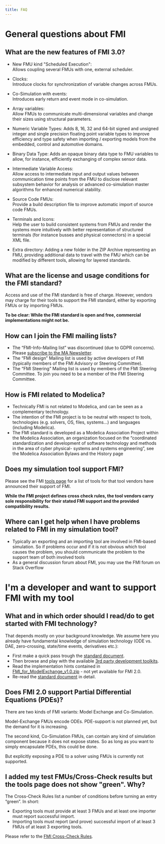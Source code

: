 ```yaml
---
title: FAQ
---
```


# General questions about FMI

## What are the new features of FMI 3.0?

- New FMU kind "Scheduled Execution":  
  Allows coupling several FMUs with one, external scheduler.

- Clocks:  
  Introduce clocks for synchronization of variable changes across FMUs. 

- Co-Simulation with events:  
  Introduces early return and event mode in co-simulation.

- Array variables:  
  Allow FMUs to communicate multi-dimensional variables and change their sizes using structural parameters.

- Numeric Variable Types:
  Adds 8, 16, 32 and 64-bit signed and unsigned integer and single precision floating point variable types to improve efficiency and type safety when importing / exporting models from the embedded, control and automotive domains.

- Binary Data Type:
  Adds an opaque binary data type to FMU variables to allow, for instance, efficiently exchanging of complex sensor data.

- Intermediate Variable Access:  
  Allow access to intermediate input and output values between communication time points from the FMU to disclose relevant subsystem behavior for analysis or advanced co-simulation master algorithms for enhanced numerical stability.

- Source Code FMUs:  
  Provide a build description file to improve automatic import of source code FMUs.

- Terminals and Icons:  
  Help the user to build consistent systems from FMUs and render the systems more intuitively with better representation of structured terminals (for instance busses and physical connectors) in a special XML file.

- Extra directory:
  Adding a new folder in the ZIP Archive representing an FMU, providing additional data to travel with the FMU which can be modified by different tools, allowing for layered standards.

## What are the license and usage conditions for the FMI standard?

Access and use of the FMI standard is free of charge. However, vendors may charge for their tools to support the FMI standard, either by exporting FMUs or by importing FMUs.

**To be clear: While the FMI standard is open and free, commercial implementations might not be.**


## How can I join the FMI mailing lists?

- The “FMI-Info-Mailing list” was discontinued (due to GDPR concerns).
  Please [subscribe to the MA Newsletter](https://creativeconnections.us12.list-manage.com/subscribe?u=0be901f875b69817eddd7e71b&id=0cb2cf5b72&group[20249][2]=true).
- The “FMI design” Mailing list is used by active developers of FMI (typically members of the FMI Advisory or Steering Committee).
- The “FMI Steering” Mailing list is used by members of the FMI Steering Committee. To join you need to be a member of the FMI Steering Committee.


## How is FMI related to Modelica?

- Technically FMI is not related to Modelica, and can be seen as a complementary technology.
- The intention of the FMI project is to be neutral with respect to tools, technologies (e.g. solvers, OS, files, systems…) and languages (including Modelica).
- The FMI standard is developed as a Modelica Association Project within the Modelica Association, an organization focused on the “coordinated standardization and development of software technology and methods in the area of cyber physical- systems and systems engineering”, see the Modelica Association Bylaws and the History page


## Does my simulation tool support FMI?

Please see the FMI [tools page](/tools/) for a list of tools for that tool vendors have announced their support of FMI.

**While the FMI project defines cross check rules, the tool vendors carry sole responsibility for their stated FMI support and the provided compatibility results.**


## Where can I get help when I have problems related to FMI in my simulation tool?

- Typically an exporting and an importing tool are involved in FMI-based simulation. So if problems occur and if it is not obvious which tool causes the problem, you should communicate the problem to the support team of both involved tools
- As a general discussion forum about FMI, you may use the FMI forum on Stack Overflow


# I'm a developer and want to support FMI with my tool

## What and in which order should I read/do to get started with FMI technology?

That depends mostly on your background knowledge. We assume here you already have fundamental knowledge of simulation technology (ODE vs. DAE, zero-crossing, state/time events, derivatives etc.):

- First make a quick pass trough the [standard document](https://github.com/modelica/fmi-standard/releases/download/v2.0.1/FMI-Specification-2.0.1.pdf).
- Then browse and play with the available [3rd party development toolkits](/downloads/).
- Read the implementation hints contained in [FMI_for_ModelExchange_v1.0.zip](https://svn.modelica.org/fmi/branches/public/specifications/v1.0/FMI_for_ModelExchange_v1.0.1.pdf) - not yet available for FMI 2.0.
- Re-read the [standard document](https://github.com/modelica/fmi-standard/releases/download/v2.0.1/FMI-Specification-2.0.1.pdf) in detail.


## Does FMI 2.0 support Partial Differential Equations (PDEs)?

There are two kinds of FMI variants: Model Exchange and Co-Simulation.

Model-Exchange FMUs encode ODEs. PDE-support is not planned yet, but the demand for it is increasing.

The second kind, Co-Simulation FMUs, can contain any kind of simulation component because it does not expose states. So as long as you want to simply encapsulate PDEs, this could be done.

But explicitly exposing a PDE to a solver using FMUs is currently not supported.


## I added my test FMUs/Cross-Check results but the tools page does not show "green". Why?

The Cross-Check Rules list a number of conditions before turning an entry “green”. In short:

- Exporting tools must provide at least 3 FMUs and at least one importer must report successful import.
- Importing tools must report (and prove) successful import of at least 3 FMUs of at least 3 exporting tools.

Please refer to the [FMI Cross-Check Rules](https://github.com/modelica/fmi-cross-check/blob/master/FMI-CROSS-CHECK-RULES.md).
